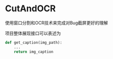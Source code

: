 # CutAndOCR
使用窗口分割和OCR技术来完成对Bug截屏更好的理解



项目整体展现接口可以表述为

```python
def get_caption(img_path):
    ...
    return img_caption
```

